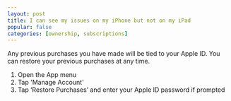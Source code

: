 ```yaml
---
layout: post
title: I can see my issues on my iPhone but not on my iPad
popular: false
categories: [ownership, subscriptions]
---
```

Any previous purchases you have made will be tied to your Apple ID. You can restore your previous purchases at any time.

1. Open the App menu
2. Tap 'Manage Account'
3. Tap ‘Restore Purchases’ and enter your Apple ID password if prompted
